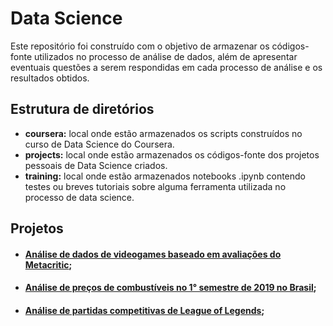 # Data Science

Este repositório foi construído com o objetivo de armazenar os códigos-fonte utilizados no processo de análise de dados, além de apresentar eventuais questões a serem respondidas em cada processo de análise e os resultados obtidos. 

## Estrutura de diretórios

- **coursera:** local onde estão armazenados os scripts construídos no curso de Data Science do Coursera.
- **projects:** local onde estão armazenados os códigos-fonte dos projetos pessoais de Data Science criados.
- **training:** local onde estão armazenados notebooks .ipynb contendo testes ou breves tutoriais sobre alguma ferramenta utilizada no processo de data science.

## Projetos
- #### [Análise de dados de videogames baseado em avaliações do Metacritic](https://github.com/guilhermesam/data-science/tree/master/projects/metacritic-2011_2019);
  
- #### [Análise de preços de combustíveis no 1° semestre de 2019 no Brasil](https://github.com/guilhermesam/data-science/tree/master/projects/fuel_2019);
  
- #### [Análise de partidas competitivas de League of Legends](https://github.com/guilhermesam/data-science/blob/master/projects/lol-analysis/storytelling.ipynb);
